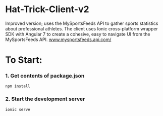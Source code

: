 # Hat-Trick-Client-v2
Improved version; uses the MySportsFeeds API to gather sports statistics about professional athletes. The client uses Ionic cross-platform wrapper SDK with Angular 7 to create a cohesive, easy to navigate UI from the MySportsFeeds API.
www.mysportsfeeds.api.com/

# To Start:
### 1. Get contents of package.json
```npm install```
### 2. Start the development server
```ionic serve```
